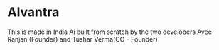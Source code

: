 # Alvantra
This is made in India Ai built from scratch by the two developers Avee Ranjan (Founder) and Tushar Verma(CO - Founder) 
